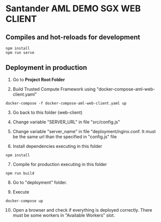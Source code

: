 <!--
Licensed under Creative Commons Attribution 4.0 International License
https://creativecommons.org/licenses/by/4.0/
-->

# Santander AML DEMO SGX WEB CLIENT

## Compiles and hot-reloads for development
```
npm install
npm run serve
```

## Deployment in production


1. Go to **Project Root Folder**

2. Build Trusted Compute Framework using "docker-compose-aml-web-client.yaml"

```
docker-compose -f docker-compose-aml-web-client.yaml up
```

3. Go back to this folder (web-client)

4. Change variable "SERVER_URL" in file "src/config.js"

5. Change variable "server_name" in file "deployment/nginx.conf. It must be the same url than the specified in "config.js" file

6. Install dependencies executing in this folder

```
npm install
```

7. Compile for production executing in this folder

```
npm run build
```

8. Go to "deployment" folder.

9. Execute

```
docker-compose up
```

10. Open a browser and check if everything is deployed correctly. There must be some workers in "Available Workers" slot.
